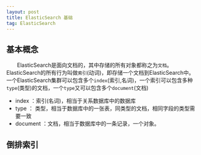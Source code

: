 ```yaml
---
layout: post
title: ElasticSearch 基础
tag: ElasticSearch
---
```

## 基本概念
　　ElasticSearch是面向文档的，其中存储的所有对象都称之为`文档`。ElasticSearch的所有行为叫做`索引`(动词)，即存储一个文档到ElasticSearch中。一个ElasticSearch集群可以包含多个`index`(索引,名词)，一个索引可以包含多种`type`(类型)的文档，一个`type`又可以包含多个`document`(文档)

* index ：索引(名词)，相当于关系数据库中的数据库
* type ： 类型，相当于数据库中的一张表，同类型的文档，相同字段的类型需要一致
* document ：文档，相当于数据库中的一条记录，一个对象。

## 倒排索引

